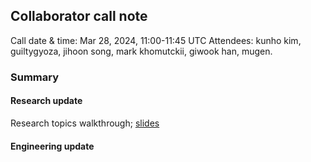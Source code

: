 ## Collaborator call note
Call date & time: Mar 28, 2024, 11:00-11:45 UTC
Attendees: kunho kim, guiltygyoza, jihoon song, mark khomutckii, giwook han, mugen.

### Summary
#### Research update
Research topics walkthrough; [slides](./research-slides.pdf)

#### Engineering update

